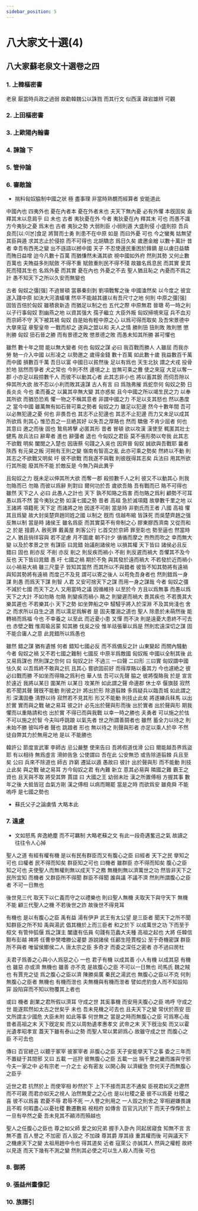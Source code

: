 ```yaml
---
sidebar_position: 5
---
```


# 八大家文十選(4)

## 八大家蘇老泉文十選卷之四

### 1. 上韓樞密書

老泉 厭當時兵政之過弱 故勸韓魏公以誅戮 而其行文 似西漢 疎宕雄辨 可觀

### 2. 上田樞密書

### 3. 上歐陽內翰書

### 4. 諫論 下

### 5. 管仲論

### 6. 審敵論

* 揣料匈奴脇制中國之狀 極 盡事理 非當時熟覩而經算者 安能道此

中國內也 四夷外也 憂在內者本 憂在外者末也 夫天下無內憂 必有外懼 本旣固矣 盍釋其末以息肩乎 曰 未也 古者 夷狄憂在外 今者 夷狄憂在內 釋其末 可也 而愚不識方今夷狄之憂 爲末也 古者 夷狄之勢 大弱則臣 小弱則遁 大盛則侵 小盛則掠 吾兵良而[以:이본]食足 將賢而士勇 則患不在中原 如是 而曰外憂 可也 今之蠻夷 姑無望其臣與遁 求其志止於侵掠 而不可得也 北胡驕恣 爲日久矣 歲邀金繒 以數十萬計 昔者 幸吾有西羌之變 出不遜語以撼中國 天子 不忍使邊民重困於鋒鏑 是以虜日益驕而賄日益增 迨今凡數十百萬 而猶慊然未滿其欲 視中國如外府 然則其勢 又何止數百萬也 夫賄益多則賦斂 不得不重 賦斂重則民不得不殘 故雖名爲息民 而其實 愛其死而殘其生也 名爲外憂 而其實 憂在內也 外憂之不去 聖人猶且恥之 內憂而不爲之計 愚不知天下之所以久安而無變也

古者 匈奴之彊[强] 不過冒頓 當暴秦刻剝 劉項戰奪之後 中國溘然矣 以今度之 彼宜遂入踐中原 如決大河潰蟻壤 然卒不能越其疆以有吾尺寸之地 何則 中原之彊[强] 固皆百倍於匈奴 雖積衰新造 而猶足以制之也 五代之際 中原無君 晉瑭 苟一時之利 以子行事匈奴 割幽燕之地 以資其强大 孺子繼立 大臣外叛 匈奴掃境來寇 兵不血刃 而京師不守 天下被其禍 匈奴 自是始有輕中原之心 以爲可得而取矣 及吾宋景德中 大擧來寇 章聖皇帝 一戰而却之 遂與之盟以和 夫人之情 勝則狃 狃則敗 敗則懲 懲則勝 匈奴 狃石晉之勝 而有景德之敗 懲景德之敗 而愚未知其所勝 甚可懼也

雖然 數十年之間 能以無大變者 何也 匈奴之謀 必曰 我百戰而勝人 人雖屈 而我亦勞 馳一介入中國 以形凌之 以勢邀之 歲得金錢 數十百萬 如此數十歲 我益數百千萬 而中國 損數百千萬 吾日以富 中國日以貧然後 足以有爲也 天生北狄 謂之犬戎 投骨於地 狺然而爭者 犬之常也 今則不然  邊境之上 豈無可乘之釁 使之來寇 大足以奪一郡 小亦足以殺掠數千人 而彼不以動其心者 此其志非小也 將以蓄其銳 而伺吾隙以伸其所大欲 故不忍以小利而敗其遠謀 古人有言 曰 爲虺弗摧 爲蛇奈何 匈奴之勢 日長炎炎 今也 柔而養之 以冀其卒無大變 其亦惑矣 且今中國之所以竭生民之力 以奉其所欲 而猶恐恐焉 懼一物之不稱其意者 非謂中國之力 不足以支其怒也 然以愚度之 當今中國 雖萬無有如石晉可乘之勢者 匈奴之力 雖足以犯邊 然今十數年間 吾可以必無犯邊之憂 何也 非畏吾也 其志不止犯邊也 其志不止犯邊 而力又未足以成其所欲爲 則其心 惟恐吾之一旦絶其好 以失吾之厚賂也 然而 驕傲 不肯少屈者 何也 其意曰 邀之而後 固也 鷙鳥將擊 必匿其形 昔者 冒頓 欲以攻漢 漢使至 輒匿其壯士健馬 故兵法曰 辭卑者 進也 辭彊者 退也 今匈奴之君臣 莫不張形勢以夸我 此其志不欲戰 明矣 闔閭之入楚也 因唐蔡 句踐之入吳也 因齊晉 匈奴 誠欲與吾戰耶 曩者 陝西 有元昊之叛 河朔有王則之變 嶺南有智高之亂 此亦可乘之勢矣 然終以不動 則其志之不欲戰又明矣 吁 彼不欲戰 而我遂不與戰 則彼旣得其志矣 兵法曰 用其所欲 行其所能 廢其所不能 於敵反是 今無乃與此異乎

且匈奴之力 旣未足以伸其所大欲 而奪一郡 殺掠數千人之利 彼又不以動其心 則我勿賂而已 勿賂 而彼以爲辭 則對曰 爾何功於吾 歲欲吾賂 吾有戰而已 賂不可得也 雖然 天下之人 必曰 此愚人之計也 天下 孰不知賂之爲害 而勿賂之爲利 顧勢不可耳 愚以爲不然 當今夷狄之勢 如漢七國之勢 昔者 高祖 急於滅項籍 故擧數千里之地 以王諸將 項籍死 天下定 而諸將之地 因遂不可削 當是時 非劉氏而王者 八國 高祖 懼其且爲變 故大封吳楚齊趙同姓之國 以制之 旣而 信越布綰 皆誅死 而吳楚齊趙之强 反無以制 當是時 諸侯王 雖名爲臣 而其實莫不有帝制之心 膠東膠西濟南 又從而和之 於是 擅爵人 赦死罪 戴黃屋 刺客公行 匕首交於京師 罪至彰也 勢至逼也 然當時之人 猶且徜徉容與 若不足慮 月不圖歲 朝不計夕 循循而摩之 煦煦而吹之 幸而無大變 以及於孝景之世 有謀臣 曰晁錯 始議削諸侯地 以損其權 天下皆曰 諸侯必且反 錯曰 固也 削亦反 不削 亦反 削之 則反疾而禍小 不削 則反遲而禍大 吾懼其不及今反也 天下皆曰晁錯 愚 吁 七國之禍 期於不免 與其發於遠而禍大 不若發於近而禍小 以小禍易大禍 雖三尺童子 皆知其當然 而其所以不與錯者 彼皆不知其勢將有遠禍 與知其勢將有遠禍 而度己不及見 謂可以寄之後人 以苟免吾身者也 然則錯爲一身謀 則愚 而爲天下謀 則智 人君 又安可捨天下之謀 而用一身之謀哉 今者 匈奴之彊 不減於七國 而天下之人 又用當時之議 因循維持 以至於今 方且以爲無事 而愚以爲天下之大計 不如勿賂 勿賂 則變疾而禍小 賂之 則變遲而禍大 畏其疾也 不若畏其大 樂其遲也 不若樂其小 天下之勢 如坐弊船之中 駸駸乎將入於深淵 不及其尙淺也 舍之 而求所以自生之道 而以濡足爲解者 是 固夫覆溺之道也 聖人 除患於未萌然後 能轉禍而爲福 今也 不幸養之 以至此 而近憂小患 又憚 而不決 則是遠憂大患終不可去也 赤壁之戰 惟周瑜呂蒙 知其勝 伐吳之役 惟羊祜張華以爲是 然則宏遠深切之謀 固不能合庸人之意 此晁錯所以爲愚也

雖然 錯之謀 猶有遺憾 何者 錯知七國必反 而不爲備反之計 山東變起 而關內騷動 今者 匈奴之禍 又不若七國之難制 七國反 中原半爲敵國 匈奴叛 中國以全制其後 此又易爲謀也 然則謀之奈何 曰 匈奴之計 不過三 一曰聲 二曰形 三曰實 匈奴謂中國怯久矣 以吾爲終不敢與之抗 且其心 嘗欲固前好 而得厚賂以養其力 今也遽絶之 彼必曰戰而勝 不如坐而得賂之爲利也 華人怯 吾可以先聲 脇之 彼將復賂我 於是 宣言於遠近 我將以某日 圍某所 以某日 攻某所 如此謂之聲 命邊郡 休士卒 偃旗鼓 寂然若不聞其聲 聲旣不能動 則彼之計 將出於形 除道翦棘 多爲疑兵以臨吾城 如此謂之形 深溝固壘 淸野以待 寂然若不見其形 形又不能動 則技止此矣 將遂練兵秣馬 以出於實 實而與之戰 破之易耳 彼之計 必先出於聲與形而後 出於實者 出於聲與形 期我懼而以重賂請和也 出於實 不得已而與我戰 以幸一時之勝也 夫勇者 可以施之於怯 不可以施之於智 今夫叫呼跳踉 以氣先者 世之所謂善鬪者也 雖然 蓄全力以待之 則未始不勝 彼叫呼者 聲也 跳踉者 形也 無以待之 則聲與形者 亦足以乘人於卒 不然 徒自弊其力於無用之地 是以 不能勝也

 韓許公 節度宣武軍 李師古 忌公嚴整 使來告曰 吾將假道伐滑 公曰 爾能越吾界爲盜耶 有以相待 無爲虛言 滑帥告急 公使謂曰 吾在此 公安無恐 或告除道翦棘 兵且至矣 公曰 兵來不除道也 師古 詐窮 遷延以遁 愚故曰 彼計 出於聲與形 而不能動 則技止此矣 與之戰 破之易耳 方今匈奴之君 有內難 新立 意其必易與 隣國之難 霸王之資也 且天與不取 將受其弊 賈誼 曰 大國之王 幼弱未壯 漢之所置傅相 方握其事 數年之後 大抵皆冠 血氣方剛 漢之傅相 以病而賜罷 當是之時 而欲爲安 雖堯舜 不能 嗚呼 是七國之勢也

- 蘇氏父子之論虜情 大略本此

### 7. 遠慮

- 文如怒馬 奔逸絶塵 而不可羈制 大略老蘇之文 有此一段奇邁奮迅之氣 故讀之往往令人心掉

聖人之道 有經有權有機 是以有民有群臣而又有腹心之臣 曰經者 天下之民 擧知之可也 曰權者 民不得而知矣 群臣知之可也 曰機者 雖群臣 亦不得而知矣 腹心之臣 知之可也 夫使聖人而無權則無以成天下之務 無機則無以濟萬世之功 然皆非天下之民所宜知 而機者 又群臣所不得聞 群臣不得聞 誰與議 不議不濟 然則所謂腹心之臣者 不可一日無也

後世見三代 取天下以仁義而守之以禮樂也 則曰聖人無機 夫取天下與守天下 無機不能 顧三代聖人之機 不若後世之詐 故後世不得見耳

有機也 是以有腹心之臣 禹有益 湯有伊尹 武王有太公望 是三臣者 聞天下之所不聞 知群臣之所不知 禹與湯武 倡其機於上而三臣者 和之於下 以成萬世之功 下而至于桓文 有管仲狐偃 爲之謀主 闔廬有伍員 句踐有范蠡大夫種 高祖之起也 大將 任韓信黥布彭越 裨將 任曹參樊噲滕公灌嬰 游說諸侯 任酈生陸賈樅公 至于奇機密謀 群臣所不與者 唯留侯鄼侯二人 唐太宗之臣 多奇才 而委之深任之密者 亦不過曰房杜

夫君子爲善之心與小人爲惡之心 一也 君子有機 以成其善 小人有機 以成其惡 有機也 雖惡 亦或濟 無機也 雖善 亦不克 是故腹心之臣 不可以一日無也 司馬氏 魏之賊也 有賈充之徒 爲之腹心之臣以濟 陳勝吳廣 秦民之湯武也 無腹心之臣以不克 何則 無腹心之臣者 無機也 有機而泄也 夫無機與有機而泄者 譬如虎豹食人而不知設陷穽 設陷穽而不知以物覆其上者也

 或曰 機者 創業之君所假以濟耳 守成之世 其奚事機 而安用夫腹心之臣 嗚呼 守成之世 能遂熙然如太古之世矣乎 未也 吾未見機之可去也 且夫天下之變 常伏於燕安 田文所謂主少國危 大臣未附 如此等事 何世無之 當是之時而無腹心之臣 可爲寒心哉 昔者高祖之末 天下旣定矣 而又以周勃遺孝惠孝文 武帝之末 天下旣治矣 而又以霍光遺孝昭孝宣 蓋天下雖有泰山之勢 而聖人常以累卵爲心 故雖守成之世 而腹心之臣 不可去也

傳曰 百官總己 以聽于冢宰 彼冢宰者 非腹心之臣 天子安能擧天下之事 委之三年而不置疑于其間邪 又曰 五載 一巡狩 彼無腹心之臣 五載一出 捐千里之畿而誰與守邪 今夫一家之中 必有宗老 一介之士 必有密友 以開心胸 以濟緩急 奈何天子而無腹心之臣乎

近世之君 抗然於上 而使宰相 眇然於下 上下不接而其志不通矣 臣視君如天之遼然而不可親 而君亦如天之視人 泊然無愛之之心也 是以社稷之憂 彼不以爲憂 社稷之喜 彼不以爲喜 君憂不辱 君辱不死 一人譽之則用之 一人毀之則舍之 宰相避嫌畏譏 且不暇 何暇盡心以憂社稷 數遷數易 視相府 如傳舎 百官汎汎於下 而天子惸惸於上 一旦有卒然之憂 吾未見其不顚沛而殞越也

聖人之任腹心之臣也 尊之如父師 愛之如兄弟 握手入卧內 同起居寢食 知無不言 言無不盡 百人譽之 不加密 百人毀之 不加疎 尊其爵 厚其祿 重其權而後 可與議天下之機慮天下之變 太祖用趙中令也 得其道矣 近者 寇萊公 亦誠其人 然與之權輕 故終以見逐 而天下幾有不測之變 然則其必使之可以生人殺人而後 可也

### 8. 御將

### 9. 張益州畫像記

### 10. 族譜引

